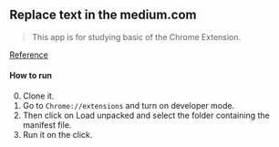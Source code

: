 ## Replace text in the medium.com

> This app is for studying basic of the Chrome Extension.

[Reference](https://medium.com/better-programming/the-ultimate-guide-to-building-a-chrome-extension-4c01834c63ec)

#### How to run

0. Clone it.
1. Go to `Chrome://extensions` and turn on developer mode.
2. Then click on Load unpacked and select the folder containing the manifest file.
3. Run it on the click.
